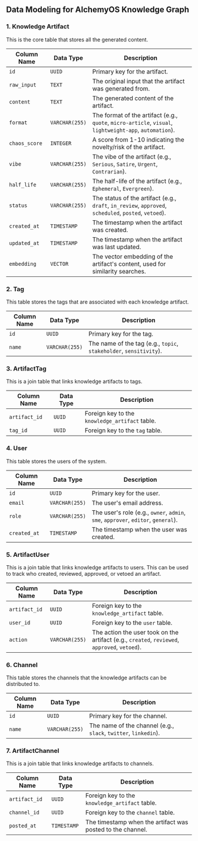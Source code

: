 ## Data Modeling for AlchemyOS Knowledge Graph

### 1. Knowledge Artifact

This is the core table that stores all the generated content.

| Column Name      | Data Type        | Description                                                                                             |
| ---------------- | ---------------- | ------------------------------------------------------------------------------------------------------- |
| `id`             | `UUID`           | Primary key for the artifact.                                                                           |
| `raw_input`      | `TEXT`           | The original input that the artifact was generated from.                                                |
| `content`        | `TEXT`           | The generated content of the artifact.                                                                  |
| `format`         | `VARCHAR(255)`   | The format of the artifact (e.g., `quote`, `micro-article`, `visual`, `lightweight-app`, `automation`). |
| `chaos_score`    | `INTEGER`        | A score from 1-10 indicating the novelty/risk of the artifact.                                          |
| `vibe`           | `VARCHAR(255)`   | The vibe of the artifact (e.g., `Serious`, `Satire`, `Urgent`, `Contrarian`).                           |
| `half_life`      | `VARCHAR(255)`   | The half-life of the artifact (e.g., `Ephemeral`, `Evergreen`).                                         |
| `status`         | `VARCHAR(255)`   | The status of the artifact (e.g., `draft`, `in_review`, `approved`, `scheduled`, `posted`, `vetoed`).    |
| `created_at`     | `TIMESTAMP`      | The timestamp when the artifact was created.                                                            |
| `updated_at`     | `TIMESTAMP`      | The timestamp when the artifact was last updated.                                                       |
| `embedding`      | `VECTOR`         | The vector embedding of the artifact's content, used for similarity searches.                           |

### 2. Tag

This table stores the tags that are associated with each knowledge artifact.

| Column Name | Data Type      | Description                               |
| ----------- | -------------- | ----------------------------------------- |
| `id`        | `UUID`         | Primary key for the tag.                  |
| `name`      | `VARCHAR(255)` | The name of the tag (e.g., `topic`, `stakeholder`, `sensitivity`). |

### 3. ArtifactTag

This is a join table that links knowledge artifacts to tags.

| Column Name      | Data Type | Description                               |
| ---------------- | --------- | ----------------------------------------- |
| `artifact_id`    | `UUID`    | Foreign key to the `knowledge_artifact` table. |
| `tag_id`         | `UUID`    | Foreign key to the `tag` table.           |

### 4. User

This table stores the users of the system.

| Column Name  | Data Type      | Description                                                                 |
| ------------ | -------------- | --------------------------------------------------------------------------- |
| `id`         | `UUID`         | Primary key for the user.                                                   |
| `email`      | `VARCHAR(255)` | The user's email address.                                                   |
| `role`       | `VARCHAR(255)` | The user's role (e.g., `owner`, `admin`, `sme`, `approver`, `editor`, `general`). |
| `created_at` | `TIMESTAMP`    | The timestamp when the user was created.                                    |

### 5. ArtifactUser

This is a join table that links knowledge artifacts to users. This can be used to track who created, reviewed, approved, or vetoed an artifact.

| Column Name      | Data Type      | Description                               |
| ---------------- | -------------- | ----------------------------------------- |
| `artifact_id`    | `UUID`         | Foreign key to the `knowledge_artifact` table. |
| `user_id`        | `UUID`         | Foreign key to the `user` table.          |
| `action`         | `VARCHAR(255)` | The action the user took on the artifact (e.g., `created`, `reviewed`, `approved`, `vetoed`). |

### 6. Channel

This table stores the channels that the knowledge artifacts can be distributed to.

| Column Name | Data Type      | Description                               |
| ----------- | -------------- | ----------------------------------------- |
| `id`        | `UUID`         | Primary key for the channel.              |
| `name`      | `VARCHAR(255)` | The name of the channel (e.g., `slack`, `twitter`, `linkedin`). |

### 7. ArtifactChannel

This is a join table that links knowledge artifacts to channels.

| Column Name      | Data Type | Description                               |
| ---------------- | --------- | ----------------------------------------- |
| `artifact_id`    | `UUID`    | Foreign key to the `knowledge_artifact` table. |
| `channel_id`     | `UUID`    | Foreign key to the `channel` table.       |
| `posted_at`      | `TIMESTAMP` | The timestamp when the artifact was posted to the channel. |
